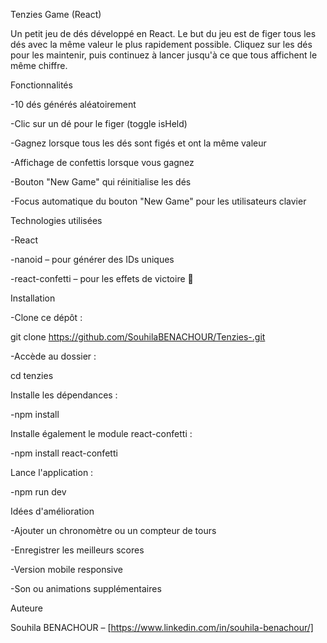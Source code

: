 Tenzies Game (React)

Un petit jeu de dés développé en React. Le but du jeu est de figer tous les dés avec la même valeur le plus rapidement possible. Cliquez sur les dés pour les maintenir, puis continuez à lancer jusqu'à ce que tous affichent le même chiffre.

Fonctionnalités

 -10 dés générés aléatoirement
 
 -Clic sur un dé pour le figer (toggle isHeld)
 
 -Gagnez lorsque tous les dés sont figés et ont la même valeur
 
 -Affichage de confettis lorsque vous gagnez
 
 -Bouton "New Game" qui réinitialise les dés
 
 -Focus automatique du bouton "New Game" pour les utilisateurs clavier

Technologies utilisées

 -React
 
 -nanoid – pour générer des IDs uniques
 
 -react-confetti – pour les effets de victoire 🎊

Installation

 -Clone ce dépôt :
 
  git clone https://github.com/SouhilaBENACHOUR/Tenzies-.git
  
 -Accède au dossier :
 
  cd tenzies
  
Installe les dépendances :

 -npm install
 
Installe également le module react-confetti :

 -npm install react-confetti
 
Lance l'application :

 -npm run dev

Idées d'amélioration

 -Ajouter un chronomètre ou un compteur de tours
 
 -Enregistrer les meilleurs scores
 
 -Version mobile responsive
 
 -Son ou animations supplémentaires

Auteure

Souhila BENACHOUR – [https://www.linkedin.com/in/souhila-benachour/]
